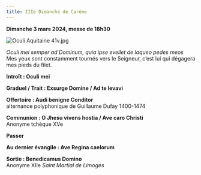 ```yaml
---
title: IIIe Dimanche de Carême
---
```

**Dimanche 3 mars 2024, messe de 18h30**

![Oculi Aquitaine 41v.jpg]({{site.baseurl}}/images/Oculi%20Aquitaine%2041v.jpg)

*Oculi mei semper ad Dominum, quia ipse evellet de laqueo pedes meos*  
Mes yeux sont constamment tournés vers le Seigneur, c’est lui qui dégagera mes pieds du filet.

**Introït : Oculi mei**

**Graduel / Trait : Exsurge Domine / Ad te levavi**

**Offertoire : Audi benigne Conditor**  
alternance polyphonique de Guillaume Dufay 1400-1474

**Communion :  O Jhesu vivens hostia / Ave caro Christi**  
Anonyme tchèque XVe

**Passer**

**Au dernier évangile : Ave Regina caelorum**

**Sortie : Benedicamus Domino**  
Anonyme XIIe *Saint Martial de Limoges*
